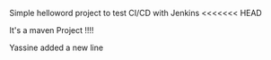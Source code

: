 Simple helloword project to test CI/CD with Jenkins
<<<<<<< HEAD

It's a maven Project !!!!


Yassine added a new line

